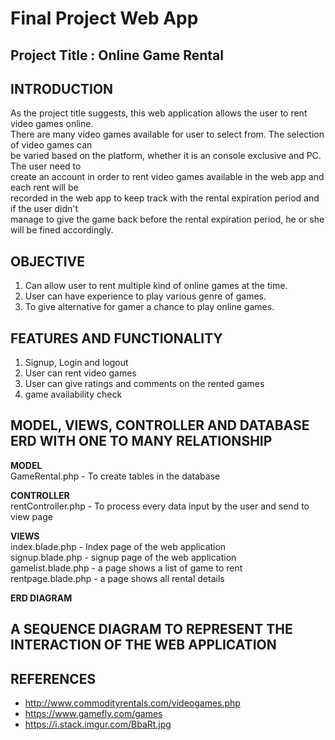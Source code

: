 # Final Project Web App

## Project Title : Online Game Rental

## INTRODUCTION
As the project title suggests, this web application allows the user to rent video games online.  
There are many video games available for user to select from. The selection of video games can  
be varied based on the platform, whether it is an console exclusive and PC. The user need to  
create an account in order to rent video games available in the web app and each rent will be  
recorded in the web app to keep track with the rental expiration period and if the user didn't  
manage to give the game back before the rental expiration period, he or she will be fined accordingly. 
## OBJECTIVE
1. Can allow user to rent multiple kind of online games at the time.
2. User can have experience to play various genre of games.
3. To give alternative for gamer a chance to play online games.

## FEATURES AND FUNCTIONALITY
1. Signup, Login and logout
2. User can rent video games
3. User can give ratings and comments on the rented games
4. game availability check

## MODEL, VIEWS, CONTROLLER AND DATABASE ERD WITH ONE TO MANY RELATIONSHIP
**MODEL**  
GameRental.php - To create tables in the database

**CONTROLLER**  
rentController.php - To process every data input by the user and send to view page

**VIEWS**  
index.blade.php - Index page of the web application  
signup.blade.php - signup page of the web application  
gamelist.blade.php - a page shows a list of game to rent  
rentpage.blade.php - a page shows all rental details  

**ERD DIAGRAM**


## A SEQUENCE	DIAGRAM	TO REPRESENT THE INTERACTION	OF THE	WEB	APPLICATION  

## REFERENCES

- http://www.commodityrentals.com/videogames.php
- https://www.gamefly.com/games
- https://i.stack.imgur.com/BbaRt.jpg

